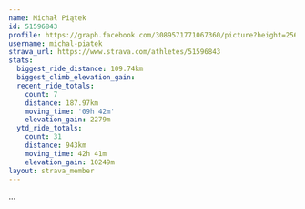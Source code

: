 ```yaml
---
name: Michał Piątek
id: 51596843
profile: https://graph.facebook.com/3089571771067360/picture?height=256&width=256
username: michal-piatek
strava_url: https://www.strava.com/athletes/51596843
stats:
  biggest_ride_distance: 109.74km
  biggest_climb_elevation_gain: 
  recent_ride_totals:
    count: 7
    distance: 187.97km
    moving_time: '09h 42m'
    elevation_gain: 2279m
  ytd_ride_totals:
    count: 31
    distance: 943km
    moving_time: 42h 41m
    elevation_gain: 10249m
layout: strava_member
--- 
```

...

